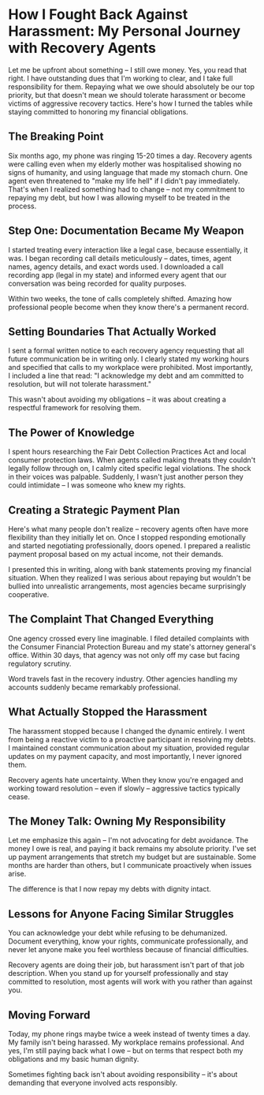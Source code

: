 # How I Fought Back Against Harassment: My Personal Journey with Recovery Agents

Let me be upfront about something – I still owe money. Yes, you read that right. I have outstanding dues that I'm working to clear, and I take full responsibility for them. Repaying what we owe should absolutely be our top priority, but that doesn't mean we should tolerate harassment or become victims of aggressive recovery tactics. Here's how I turned the tables while staying committed to honoring my financial obligations.

## The Breaking Point

Six months ago, my phone was ringing 15-20 times a day. Recovery agents were calling even when my elderly mother was hospitalised showing no signs of humanity, and using language that made my stomach churn. One agent even threatened to "make my life hell" if I didn't pay immediately. That's when I realized something had to change – not my commitment to repaying my debt, but how I was allowing myself to be treated in the process.

## Step One: Documentation Became My Weapon

I started treating every interaction like a legal case, because essentially, it was. I began recording call details meticulously – dates, times, agent names, agency details, and exact words used. I downloaded a call recording app (legal in my state) and informed every agent that our conversation was being recorded for quality purposes.

Within two weeks, the tone of calls completely shifted. Amazing how professional people become when they know there's a permanent record.

## Setting Boundaries That Actually Worked

I sent a formal written notice to each recovery agency requesting that all future communication be in writing only. I clearly stated my working hours and specified that calls to my workplace were prohibited. Most importantly, I included a line that read: "I acknowledge my debt and am committed to resolution, but will not tolerate harassment."

This wasn't about avoiding my obligations – it was about creating a respectful framework for resolving them.

## The Power of Knowledge

I spent hours researching the Fair Debt Collection Practices Act and local consumer protection laws. When agents called making threats they couldn't legally follow through on, I calmly cited specific legal violations. The shock in their voices was palpable. Suddenly, I wasn't just another person they could intimidate – I was someone who knew my rights.

## Creating a Strategic Payment Plan

Here's what many people don't realize – recovery agents often have more flexibility than they initially let on. Once I stopped responding emotionally and started negotiating professionally, doors opened. I prepared a realistic payment proposal based on my actual income, not their demands.

I presented this in writing, along with bank statements proving my financial situation. When they realized I was serious about repaying but wouldn't be bullied into unrealistic arrangements, most agencies became surprisingly cooperative.

## The Complaint That Changed Everything

One agency crossed every line imaginable. I filed detailed complaints with the Consumer Financial Protection Bureau and my state's attorney general's office. Within 30 days, that agency was not only off my case but facing regulatory scrutiny.

Word travels fast in the recovery industry. Other agencies handling my accounts suddenly became remarkably professional.

## What Actually Stopped the Harassment

The harassment stopped because I changed the dynamic entirely. I went from being a reactive victim to a proactive participant in resolving my debts. I maintained constant communication about my situation, provided regular updates on my payment capacity, and most importantly, I never ignored them.

Recovery agents hate uncertainty. When they know you're engaged and working toward resolution – even if slowly – aggressive tactics typically cease.

## The Money Talk: Owning My Responsibility

Let me emphasize this again – I'm not advocating for debt avoidance. The money I owe is real, and paying it back remains my absolute priority. I've set up payment arrangements that stretch my budget but are sustainable. Some months are harder than others, but I communicate proactively when issues arise.

The difference is that I now repay my debts with dignity intact.

## Lessons for Anyone Facing Similar Struggles

You can acknowledge your debt while refusing to be dehumanized. Document everything, know your rights, communicate professionally, and never let anyone make you feel worthless because of financial difficulties.

Recovery agents are doing their job, but harassment isn't part of that job description. When you stand up for yourself professionally and stay committed to resolution, most agents will work with you rather than against you.

## Moving Forward

Today, my phone rings maybe twice a week instead of twenty times a day. My family isn't being harassed. My workplace remains professional. And yes, I'm still paying back what I owe – but on terms that respect both my obligations and my basic human dignity.

Sometimes fighting back isn't about avoiding responsibility – it's about demanding that everyone involved acts responsibly.